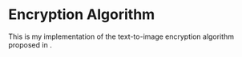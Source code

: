 # Encryption Algorithm

This is my implementation of the text-to-image encryption algorithm proposed in <insert article>.
